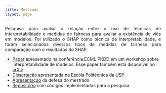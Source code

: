 ```yaml
---
title: Mestrado
layout: page
---
```


<div align="justify">
Pesquisa para avaliar a relação entre o uso de técnicas de interpretabilidade e medidas de fairness para avaliar a existência de viés em modelos. Foi utilizado o SHAP como técnica de interpretabilidade, e foram selecionados diversos tipos de medidas de fairness para comparação com o resultados do SHAP.
</div>


- [Paper](https://link.springer.com/chapter/10.1007/978-3-030-43823-4_22) apresentado na conferência ECML PKDD em um workshop sobre interpretabilidade de modelos. Esse paper também está disponível no [arXiv](https://arxiv.org/pdf/1910.05591.pdf)
- [Dissertação](https://github.com/cesarojuliana/cesarojuliana.github.io/blob/main/mestrado/dissertacao.pdf) apresentada na Escola Politécnica da USP
- [Apresentação](https://github.com/cesarojuliana/cesarojuliana.github.io/blob/main/mestrado/apresentacao_defesa.pdf) da defesa do mestrado
- [Repositório](https://github.com/cesarojuliana/feature_importance_fairness_pt2) com códigos implementados para a pesquisa

